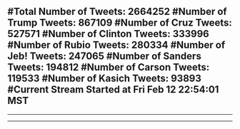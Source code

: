 #Total Number of Tweets: 2664252 
#Number of Trump Tweets: 867109
#Number of Cruz Tweets: 527571
#Number of Clinton Tweets: 333996
#Number of Rubio Tweets: 280334
#Number of Jeb! Tweets: 247065
#Number of Sanders Tweets: 194812
#Number of Carson Tweets: 119533
#Number of Kasich Tweets: 93893
#Current Stream Started at Fri Feb 12 22:54:01 MST
---
---
---
